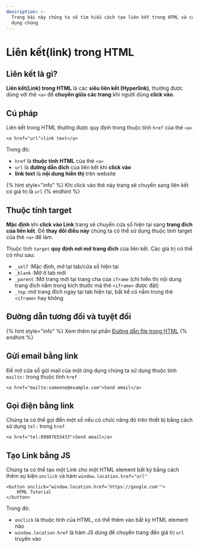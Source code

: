 ```yaml
---
description: >-
  Trong bài này chúng ta sẽ tìm hiểu cách tạo liên kết trong HTML và cách sử
  dụng chúng
---
```


# Liên kết(link) trong HTML

## Liên kết là gì?

**Liên kết(Link) trong HTML** là các **siêu liên kết (Hyperlink)**, thường được dùng với thẻ `<a>` để **chuyển giữa các trang** khi người dùng **click vào**.

## Cú pháp

Liên kết trong HTML thường được quy định trong thuộc tính `href` của thẻ `<a>`

```markup
<a href="url">link text</a>
```

Trong đó:

* `href` là **thuộc tính HTML** của thẻ `<a>`
* `url` là **đường dẫn đích** của liên kết khi **click vào**
* **link text** là **nội dung hiển thị** trên website

{% hint style="info" %}
Khi click vào thẻ này trang sẽ chuyển sang liên kết có giá trị là `url`
{% endhint %}

## Thuộc tính target

**Mặc định** khi **click vào Link** trang sẽ chuyển cửa sổ hiện tại sang **trang đích của liên kết**. Để **thay đổi điều này** chúng ta có thể sử dụng thuộc tính target của thẻ `<a>` để làm.

Thuộc tính `target` **quy định nơi mở trang đích** của liên kết. Các giá trị có thể có như sau:

* `_self` :Mặc định, mở tại tab/cửa sổ hiện tại
* `_blank` :Mở ở tab mới
* `_parent` :Mở trang mới tại trang cha của `iframe` (chỉ hiển thị nội dung trang đích nằm trong kích thước mà thẻ `<iframe>` được đặt)
* `_top` :mở trang đích ngay tại tab hiện tại, bất kể có nằm trong thẻ `<iframe>` hay không

## Đường dẫn tương đối và tuyệt đối

{% hint style="info" %}
Xem thêm tại phần [Đường dẫn file trong HTML](duong-dan-file-trong-html.md)
{% endhint %}

## Gửi email bằng link

Để mở cửa sổ gửi mail của một ứng dụng chúng ta sử dụng thuộc tính `mailto:` trong thuộc tính `href`

```markup
<a href="mailto:someone@example.com">Send email</a>
```

## Gọi điện bằng link

Chúng ta có thể gọi đến một số nếu có chức năng đó trên thiết bị bằng cách sử dụng `tel:` trong `href`

```markup
<a href="tel:09987655433">Send email</a>
```

## Tạo Link bằng JS

Chúng ta có thể tạo một Link cho một HTML element bất kỳ bằng cách thêm sự kiện `onclick` và hàm `window.location.href="url"`

```markup
<button onclick="window.location.href='https://google.com'">
    HTML Tutorial
</button>
```

Trong đó:

* `onclick` là thuộc tính của HTML, có thể thêm vào bất kỳ HTML element nào
* `window.location.href` là hàm JS dùng để chuyển trang đến giá trị `url` truyền vào
